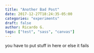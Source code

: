 ```yaml
---
title: "Another Bad Post"
date: 2017-12-27T18:24:35-05:00
categories: "experiments"
draft: false
author: Ricardo G.
tags: ["test", "sass", "canvas"]
---
```

you have to put stuff in here or else it fails
